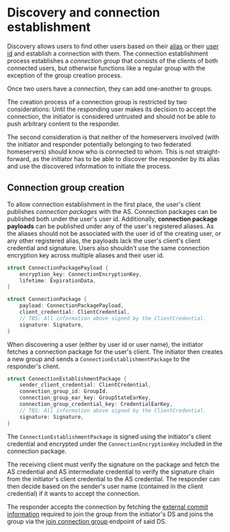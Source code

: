 # Discovery and connection establishment

Discovery allows users to find other users based on their [alias](../glossary.md#alias) or their [user id](../glossary.md#user-id-uid) and establish a connection with them. The connection establishment process establishes a *connection group* that consists of the clients of both connected users, but otherwise functions like a regular group with the exception of the group creation process.

Once two users have a *connection*, they can add one-another to groups.

The creation process of a connection group is restricted by two considerations: Until the responding user makes its decision to accept the connection, the initiator is considered untrusted and should not be able to push arbitrary content to the responder.

The second consideration is that neither of the homeservers involved (with the initiator and responder potentially belonging to two federated homeservers) should know who is connected to whom. This is not straight-forward, as the initiator has to be able to discover the responder by its alias and use the discovered information to initiate the process.

## Connection group creation

To allow connection establishment in the first place, the user's client publishes *connection packages* with the AS. Connection packages can be published both under the user's user id. Additionally, **connection package payloads** can be published under any of the user's registered aliases. As the aliases should not be associated with the user id of the creating user, or any other registered alias, the payloads lack the user's client's client credential and signature. Users also shouldn't use the same connection encryption key across multiple aliases and their user id.

```rust
struct ConnectionPackagePayload {
    encryption_key: ConnectionEncryptionKey,
    lifetime: ExpirationData,
}

struct ConnectionPackage {
    payload: ConnectionPackagePayload,
    client_credential: ClientCredential,
    // TBS: All information above signed by the ClientCredential.
    signature: Signature,
}
```

When discovering a user (either by user id or user name), the initiator fetches a connection package for the user's client. The initiator then creates a new group and sends a `ConnectionEstablishmentPackage` to the responder's client.

```rust
struct ConnectionEstablishmentPackage {
    sender_client_credential: ClientCredential,
    connection_group_id: GroupId,
    connection_group_ear_key: GroupStateEarKey,
    connection_group_credential_key: CredentialEarKey,
    // TBS: All information above signed by the ClientCredential.
    signature: Signature,
}
```

The `ConnectionEstablishmentPackage` is signed using the initiator's client credential and encrypted under the `ConnectionEncryptionKey` included in the connection package.

The receiving client must verify the signature on the package and fetch the AS credential and AS intermediate credential to verify the signature chain from the initiator's client credential to the AS credential. The responder can then decide based on the sender's user name (contained in the client credential) if it wants to accept the connection.

The responder accepts the connection by fetching the [external commit information](../delivery_service.md#get-external-commit-information) required to join the group from the initiator's DS and joins the group via the [join connection group](../delivery_service.md#join-connection-group) endpoint of said DS.
